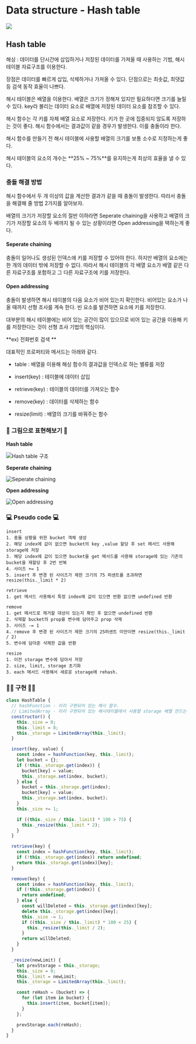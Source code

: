 # Data structure - Hash table

<img src="https://media.vlpt.us/images/kdo0129/post/a4b4e7fa-58e9-4457-aec1-66b1d3a3a0f5/dataStructure.jpg">

## Hash table

해싱 : 데이터를 단시간에 삽입하거나 저장된 데이터를 가져올 때 사용하는 기법, 해시 테이블 자료구조를 이용한다.

장점은 데이터를 빠르게 삽입, 삭제하거나 가져올 수 있다. 단점으로는 최솟값, 최댓값 등 검색 동작 효율이 나쁘다.

해시 테이블은 배열을 이용한다.
배열은 크기가 정해져 있지만 필요하다면 크기를 늘릴 수 있다.
key라 불리는 데이터 요소로 배열에 저장된 데이터 요소를 참조할 수 있다.

해시 함수는 각 키를 자체 배열 요소로 저장한다.
키가 한 곳에 집중되지 않도록 저장하는 것이 좋다. 해시 함수에서는 결과값이 같을 경우가 발생한다. 이를 충돌이라 한다.

해시 함수를 만들기 전 해시 테이블에 사용할 배열의 크기를 보통 소수로 지정하는게 좋다.

해시 테이블의 요소의 개수는 **25% ~ 75%**를 유지하는게 최상의 효율을 낼 수 있다.

### 충돌 해결 방법

해시 함수에서 두 개 이상의 값을 계산한 결과가 같을 때 충돌이 발생한다.
따라서 충돌을 해결해 줄 방법 2가지를 알아보자.

배열의 크기가 저장할 요소의 절반 이하라면 Seperate chaining을 사용하고 배열의 크기가 저장할 요소의 두 배까지 될 수 있는 상황이라면 Open addressing을 택하는게 좋다.

#### Seperate chaining

충돌이 일어나도 생성된 인덱스에 키를 저장할 수 있어야 한다. 하지만 배열의 요소에는 한 개의 데이터 밖에 저장할 수 없다. 따라서 해시 테이블의 각 배열 요소가 배열 같은 다른 자료구조를 포함하고 그 다른 자료구조에 키를 저장한다.

#### Open addressing

충돌이 발생하면 해시 테이블의 다음 요소가 비어 있는지 확인한다. 비어있는 요소가 나올 때까지 선형 조사를 계속 한다. 빈 요소를 발견하면 요소에 키를 저장한다.

대부분의 해시 테이블에는 비어 있는 공간이 많이 있으므로 비어 있는 공간을 이용해 키를 저장한다는 것이 선형 조사 기법의 핵심이다.

**ex) 전화번호 검색 **

대표적인 프로퍼티와 메서드는 아래와 같다.

- table : 배열을 이용해 해싱 함수의 결과값을 인덱스로 하는 밸류를 저장

- insert(key) : 테이블에 데이터 삽입

- retrieve(key) : 테이블의 데이터를 가져오는 함수

- remove(key) : 데이터를 삭제하는 함수

- resize(limit) : 배열의 크기를 바꿔주는 함수

### 🎨 그림으로 표현해보기 🎨

**Hash table**

![Hash table 구조](https://images.velog.io/images/kdo0129/post/7cca5096-2296-4298-8347-db1226471fc4/image.png)

**Seperate chaining**

![Seperate chaining](https://images.velog.io/images/kdo0129/post/6ab006da-ccc7-4ec4-8fc2-4721fd2eaae7/image.png)

**Open addressing**

![Open addressing](https://images.velog.io/images/kdo0129/post/9ed97de1-1f55-44ff-b409-c5303e51496c/image.png)

### 💻 Pseudo code 💻

```
insert
1. 충돌 상황을 위한 bucket 객체 생성
2. 해당 index에 값이 없으면 bucket의 key ,value 할당 후 set 메서드 사용해 storage에 저장
3. 해당 index에 값이 있으면 bucket을 get 메서드를 사용해 storage에 있는 기존의 bucket을 재할당 후 2번 반복
4. 사이즈 += 1
5. insert 후 변경 된 사이즈가 제한 크기의 75 퍼센트를 초과하면 resize(this._limit * 2)

retrieve
1. get 메서드 사용해서 특정 index에 값이 있으면 반환 없으면 undefined 반환

remove
1. get 메서드로 제거할 대상이 있는지 확인 후 없으면 undefined 반환
2. 삭제할 bucket의 prop을 변수에 담아주고 prop 삭제
3. 사이즈 -= 1
4. remove 후 변경 된 사이즈가 제한 크기의 25퍼센트 미만이면 resize(this._limit / 2)
5. 변수에 담아준 삭제한 값을 반환

resize
1. 이전 storage 변수에 담아서 저장
2. size, limit, storage 초기화
3. each 메서드 사용해서 새로운 storage에 rehash.
```

### 👩‍💻 구현 👨‍💻

```js
class HashTable {
  // hashFunction - 미리 구현되어 있는 해시 함수.
  // LimitedArray - 미리 구현되어 있는 해시테이블에서 사용할 storage 배열 만드는 함수 get, set ,each 메서드
  constructor() {
    this._size = 0;
    this._limit = 8;
    this._storage = LimitedArray(this._limit);
  }

  insert(key, value) {
    const index = hashFunction(key, this._limit);
    let bucket = {};
    if (!this._storage.get(index)) {
      bucket[key] = value;
      this._storage.set(index, bucket);
    } else {
      bucket = this._storage.get(index);
      bucket[key] = value;
      this._storage.set(index, bucket);
    }
    this._size += 1;

    if ((this._size / this._limit) * 100 > 75) {
      this._resize(this._limit * 2);
    }
  }

  retrieve(key) {
    const index = hashFunction(key, this._limit);
    if (!this._storage.get(index)) return undefined;
    return this._storage.get(index)[key];
  }

  remove(key) {
    const index = hashFunction(key, this._limit);
    if (!this._storage.get(index)) {
      return undefined;
    } else {
      const willDeleted = this._storage.get(index)[key];
      delete this._storage.get(index)[key];
      this._size -= 1;
      if ((this._size / this._limit) * 100 < 25) {
        this._resize(this._limit / 2);
      }
      return willDeleted;
    }
  }

  _resize(newLimit) {
    let prevStorage = this._storage;
    this._size = 0;
    this._limit = newLimit;
    this._storage = LimitedArray(this._limit);

    const reHash = (bucket) => {
      for (let item in bucket) {
        this.insert(item, bucket[item]);
      }
    };

    prevStorage.each(reHash);
  }
}
```
